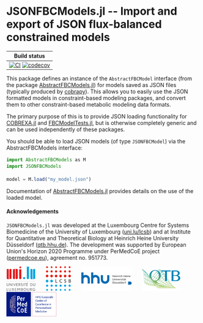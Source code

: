 
# JSONFBCModels.jl -- Import and export of JSON flux-balanced constrained models


| Build status |
|:---:|
| [![CI](https://github.com/COBREXA/JSONFBCModels.jl/actions/workflows/ci.yml/badge.svg?branch=master)](https://github.com/COBREXA/JSONFBCModels.jl/actions/workflows/ci.yml) [![codecov](https://codecov.io/gh/COBREXA/JSONFBCModels.jl/branch/master/graph/badge.svg?token=A2ui7exGIH)](https://codecov.io/gh/COBREXA/JSONFBCModels.jl) |

This package defines an instance of the `AbstractFBCModel` interface (from the
package [AbstractFBCModels.jl](https://github.com/COBREXA/AbstractFBCModels.jl))
for models saved as JSON files (typically produced by
[cobrapy](https://opencobra.github.io/cobrapy/)). This allows you to easily use
the JSON formatted models in constraint-based modeling packages, and convert
them to other constraint-based metabolic modeling data formats.

The primary purpose of this is to provide JSON loading functionality for
[COBREXA.jl](https://github.com/LCSB-BioCore/COBREXA.jl) and
[FBCModelTests.jl](https://github.com/LCSB-BioCore/FBCModelTests.jl), but is
otherwise completely generic and can be used independently of these packages.

You should be able to load JSON models (of type  `JSONFBCModel`) via the
AbstractFBCModels interface:

```julia
import AbstractFBCModels as M
import JSONFBCModels

model = M.load("my_model.json")
```

Documentation of
[AbstractFBCModels.jl](https://github.com/COBREXA/AbstractFBCModels.jl)
provides details on the use of the loaded model.

#### Acknowledgements

`JSONFBCModels.jl` was developed at the Luxembourg Centre for Systems
Biomedicine of the University of Luxembourg
([uni.lu/lcsb](https://www.uni.lu/lcsb))
and at Institute for Quantitative and Theoretical Biology at Heinrich Heine
University Düsseldorf ([qtb.hhu.de](https://www.qtb.hhu.de/en/)).
The development was supported by European Union's Horizon 2020 Programme under
PerMedCoE project ([permedcoe.eu](https://www.permedcoe.eu/)),
agreement no. 951773.

<img src="docs/src/assets/unilu.svg" alt="Uni.lu logo" height="64px">   <img src="docs/src/assets/lcsb.svg" alt="LCSB logo" height="64px">   <img src="docs/src/assets/hhu.svg" alt="HHU logo" height="64px" style="height:64px; width:auto">   <img src="docs/src/assets/qtb.svg" alt="QTB logo" height="64px" style="height:64px; width:auto">   <img src="docs/src/assets/permedcoe.svg" alt="PerMedCoE logo" height="64px">
